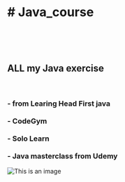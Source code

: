 <h1># Java_course</h1>
<br>
<br>
<br><h2>ALL my Java exercise </h2>
<br>
<h3>
- from Learing Head First java<br>
 <br>
- CodeGym<br>
 <br>
- Solo Learn<br>
 <br>
- Java masterclass from Udemy<br>

 </h3>

![This is an image](https://agrotecnica.altervista.org/wp-content/uploads/2022/11/Schermata-2021-12-22-alle-09.51.48.png)
